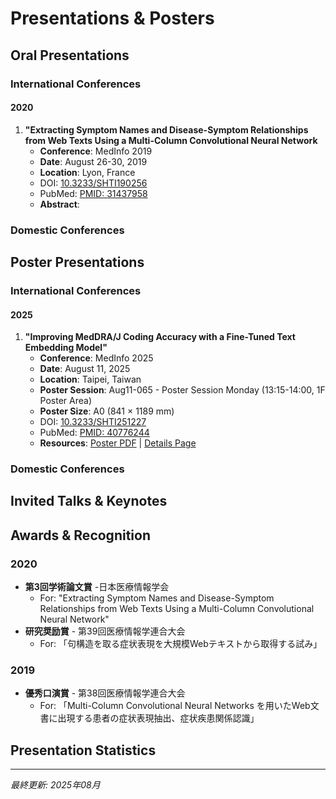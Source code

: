 # Presentations & Posters

## Oral Presentations

### International Conferences

#### 2020
1. **"Extracting Symptom Names and Disease-Symptom Relationships from Web Texts Using a Multi-Column Convolutional Neural Network**
   - **Conference**: MedInfo 2019
   - **Date**: August 26-30, 2019
   - **Location**: Lyon, France
   - DOI: [10.3233/SHTI190256](https://doi.org/10.3233/SHTI190256)
   - PubMed: [PMID: 31437958](https://pubmed.ncbi.nlm.nih.gov/31437958/)
   - **Abstract**: 

### Domestic Conferences

## Poster Presentations

### International Conferences

#### 2025
1. **"Improving MedDRA/J Coding Accuracy with a Fine-Tuned Text Embedding Model"**
   - **Conference**: MedInfo 2025
   - **Date**: August 11, 2025
   - **Location**: Taipei, Taiwan
   - **Poster Session**: Aug11-065 - Poster Session Monday (13:15-14:00, 1F Poster Area)
   - **Poster Size**: A0 (841 × 1189 mm)
   - DOI: [10.3233/SHTI251227](https://doi.org/10.3233/SHTI251227)
   - PubMed: [PMID: 40776244](https://pubmed.ncbi.nlm.nih.gov/40776244/)
   - **Resources**: [Poster PDF](../assets/posters/wada_medinfo2025_poster.pdf) | [Details Page](../research/presentations/20250811_medinfo2025_poster.md)

### Domestic Conferences

## Invited Talks & Keynotes

## Awards & Recognition
### 2020
- **第3回学術論文賞** -日本医療情報学会
   - For: "Extracting Symptom Names and Disease-Symptom Relationships from Web Texts Using a Multi-Column Convolutional Neural Network"
- **研究奨励賞** - 第39回医療情報学連合大会
   - For: 「句構造を取る症状表現を大規模Webテキストから取得する試み」
### 2019
- **優秀口演賞** - 第38回医療情報学連合大会
  - For: 「Multi-Column Convolutional Neural Networks を用いたWeb文書に出現する患者の症状表現抽出、症状疾患関係認識」

## Presentation Statistics

---
*最終更新: 2025年08月*
